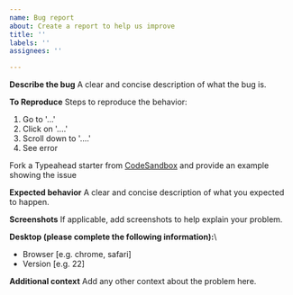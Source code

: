 ```yaml
---
name: Bug report
about: Create a report to help us improve
title: ''
labels: ''
assignees: ''

---
```


**Describe the bug**
A clear and concise description of what the bug is.

**To Reproduce**
Steps to reproduce the behavior:
1. Go to '...'
2. Click on '....'
3. Scroll down to '....'
4. See error

Fork a Typeahead starter from [CodeSandbox](https://codesandbox.io/s/jquery-typeahead-q2f5z) and provide an example showing the issue

**Expected behavior**
A clear and concise description of what you expected to happen.

**Screenshots**
If applicable, add screenshots to help explain your problem.

**Desktop (please complete the following information):**\
 - Browser [e.g. chrome, safari]
 - Version [e.g. 22]

**Additional context**
Add any other context about the problem here.
